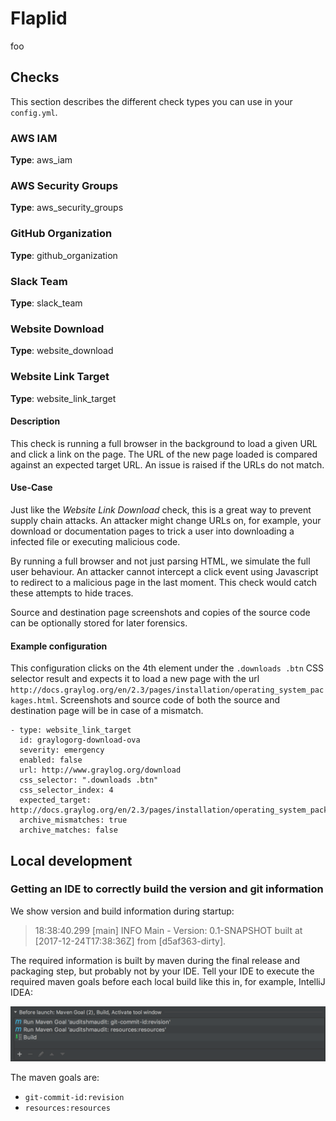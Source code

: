 # Flaplid

foo

## Checks

This section describes the different check types you can use in your `config.yml`.

### AWS IAM
**Type**: aws_iam

### AWS Security Groups
**Type**: aws_security_groups

### GitHub Organization
**Type**: github_organization

### Slack Team
**Type**: slack_team

### Website Download
**Type**: website_download

### Website Link Target
**Type**: website_link_target

#### Description
This check is running a full browser in the background to load a given URL and click a link on the page. The URL of the new page loaded is compared against an expected target URL. An issue is raised if the URLs do not match.

#### Use-Case
Just like the *Website Link Download* check, this is a great way to prevent supply chain attacks. An attacker might change URLs on, for example, your download or documentation pages to trick a user into downloading a infected file or executing malicious code.

By running a full browser and not just parsing HTML, we simulate the full user behaviour. An attacker cannot intercept a click event using Javascript to redirect to a malicious page in the last moment. This check would catch these attempts to hide traces.

Source and destination page screenshots and copies of the source code can be optionally stored for later forensics.

#### Example configuration

This configuration clicks on the 4th element under the `.downloads .btn` CSS selector result and expects it to load a new page with the url `http://docs.graylog.org/en/2.3/pages/installation/operating_system_packages.html`. Screenshots and source code of both the source and destination page will be in case of a mismatch.

```
- type: website_link_target
  id: graylogorg-download-ova
  severity: emergency
  enabled: false
  url: http://www.graylog.org/download
  css_selector: ".downloads .btn"
  css_selector_index: 4
  expected_target: http://docs.graylog.org/en/2.3/pages/installation/operating_system_packages.html
  archive_mismatches: true
  archive_matches: false
```

## Local development

### Getting an IDE to correctly build the version and git information

We show version and build information during startup:

> 18:38:40.299 [main] INFO Main - Version: 0.1-SNAPSHOT built at [2017-12-24T17:38:36Z] from [d5af363-dirty].

The required information is built by maven during the final release and packaging step, but probably not by your IDE. Tell your IDE to execute the required maven goals before each local build like this in, for example, IntelliJ IDEA:

![IntelliJ build steps](maven-build-ide.png)

The maven goals are:

* `git-commit-id:revision`
* `resources:resources`
